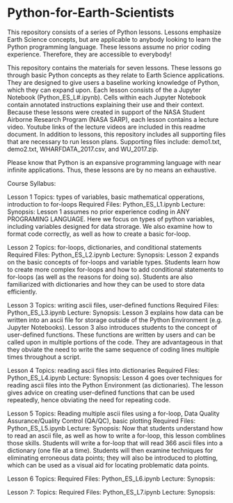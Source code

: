 # Python-for-Earth-Scientists
This repository consists of a series of Python lessons. Lessons emphasize Earth Science concepts, but are applicable to anybody looking to learn the Python programming language. These lessons assume no prior coding experience. Therefore, they are accessible to everybody!

This repository contains the materials for seven lessons. These lessons go through basic Python concepts as they relate to Earth Science applications. They are designed to give users a baseline working knowledge of Python, which they can expand upon. Each lesson consists of the a Jupyter Notebook (Python_ES_L#.ipynb). Cells within each Jupyter Notebook contain annotated instructions explaining their use and their context. Because these lessons were created in support of the NASA Student Airborne Research Program (NASA SARP), each lesson contains a lecture video. Youtube links of the lecture videos are included in this readme document. In addition to lessons, this repository includes all supporting files that are necessary to run lesson plans. Supporting files include: demo1.txt, demo2.txt, WHARFDATA_2017.csv, and WU_2017.zip.

Please know that Python is an expansive programming language with near infinite applications. Thus, these lessons are by no means an exhaustive.

Course Syllabus:

Lesson 1
Topics: types of variables, basic mathematical opperations, introduction to for-loops
Required Files: Python_ES_L1.ipynb
Lecture:
Synopsis: Lesson 1 assumes no prior experience coding in ANY PROGRAMING LANGUAGE. Here we focus on types of python variables, including variables designed for data strorage. We also examine how to format code correctly, as well as how to create a basic for-loop.

Lesson 2
Topics: for-loops, dictionaries, and conditional statements
Required Files: Python_ES_L2.ipynb
Lecture:
Synopsis: Lesson 2 expands on the basic concepts of for-loops and variable types. Students learn how to create more complex for-loops and how to add conditional statements to for-loops (as well as the reasons for doing so). Students are also familiarized with dictionaries and how they can be used to store data efficiently.

Lesson 3
Topics: writing ascii files, user-defined functions
Required Files: Python_ES_L3.ipynb
Lecture:
Synopsis: Lesson 3 explains how data can be written into an ascii file for storage outside of the Python Environment (e.g. Jupyter Notebooks). Lesson 3 also introduces students to the concept of user-defined functions. These functions are written by users and can be called upon in multiple portions of the code. They are advantageous in that they obviate the need to write the same sequence of coding lines multiple times throughout a script.

Lesson 4
Topics: reading ascii files into dictionaries
Required Files: Python_ES_L4.ipynb
Lecture:
Synopsis: Lesson 4 goes over techniques for reading ascii files into the Python Environment (as dictionaries). The lesson gives advice on creating user-defined functions that can be used repeatedly, hence obviating the need for repeating code.

Lesson 5
Topics: Reading multiple ascii files using a for-loop, Data Quality Assurance/Quality Control (QA/QC), basic plotting
Required Files: Python_ES_L5.ipynb
Lecture:
Synopsis: Now that students understand how to read an ascii file, as well as how to write a for-loop, this lesson comblines those skills. Students will write a for-loop that will read 366 ascii files into a dictionary (one file at a time). Students will then examine techniques for eliminating erroneous data points; they will also be introduced to plotting, which can be used as a visual aid for locating problematic data points.

Lesson 6
Topics:
Required Files: Python_ES_L6.ipynb
Lecture:
Synopsis:

Lesson 7:
Topics:
Required Files: Python_ES_L7.ipynb
Lecture:
Synopsis:
